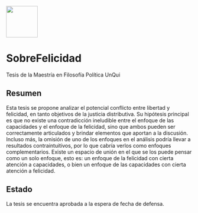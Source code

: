 <a href="url"><img src="https://i0.wp.com/www.udual.org/principal/wp-content/uploads/2022/02/logo-unq-1024x385-1.png?ssl=1" height="85"></a>

# SobreFelicidad
Tesis de la Maestría en Filosofía Política UnQui

## Resumen
Esta tesis se propone analizar el potencial conflicto entre libertad y felicidad, en tanto objetivos de la justicia distributiva. Su hipótesis principal es que no existe una contradicción ineludible entre el enfoque de las capacidades y el enfoque de la felicidad, sino que ambos pueden ser correctamente articulados y brindar elementos que aportan a la discusión. Incluso más, la omisión de uno de los enfoques en el análisis podría llevar a resultados contraintuitivos, por lo que cabría verlos como enfoques complementarios. Existe un espacio de unión en el que se los puede pensar como un solo enfoque, esto es: un enfoque de la felicidad con cierta atención a capacidades, o bien un enfoque de las capacidades con cierta atención a felicidad.

## Estado
La tesis se encuentra aprobada a la espera de fecha de defensa. 
